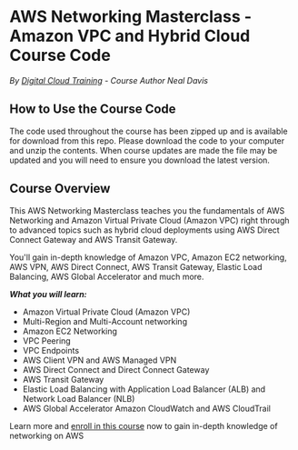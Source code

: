 # AWS Networking Masterclass - Amazon VPC and Hybrid Cloud Course Code
*By [Digital Cloud Training](https://digitalcloud.training/) - Course Author Neal Davis*

## How to Use the Course Code

The code used throughout the course has been zipped up and is available for download from this repo. Please download the code to your computer and unzip the contents. When course updates are made the file may be updated and you will need to ensure you download the latest version.

## Course Overview

This AWS Networking Masterclass teaches you the fundamentals of AWS Networking and Amazon Virtual Private Cloud (Amazon VPC) right through to advanced topics such as hybrid cloud deployments using AWS Direct Connect Gateway and AWS Transit Gateway.

You'll gain in-depth knowledge of Amazon VPC, Amazon EC2 networking, AWS VPN, AWS Direct Connect, AWS Transit Gateway, Elastic Load Balancing, AWS Global Accelerator and much more.

***What you will learn:***

- Amazon Virtual Private Cloud (Amazon VPC)
- Multi-Region and Multi-Account networking
- Amazon EC2 Networking
- VPC Peering
- VPC Endpoints
- AWS Client VPN and AWS Managed VPN
- AWS Direct Connect and Direct Connect Gateway
- AWS Transit Gateway
- Elastic Load Balancing with Application Load Balancer (ALB) and Network Load Balancer (NLB)
- AWS Global Accelerator
Amazon CloudWatch and AWS CloudTrail

Learn more and [enroll in this course](https://digitalcloud.training/courses/aws-networking-masterclass-amazon-vpc-and-hybrid-cloud/) now to gain in-depth knowledge of networking on AWS
